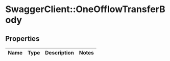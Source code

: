 # SwaggerClient::OneOfflowTransferBody

## Properties
Name | Type | Description | Notes
------------ | ------------- | ------------- | -------------

